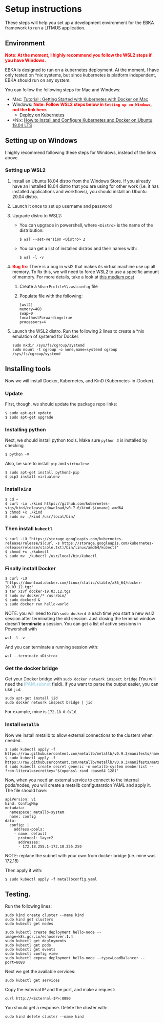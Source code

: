 # Setup instructions

These steps will help you set up a development environment for the EBKA framework to run a LITMUS application.

## Environment
<span style="color:red; font-weight:bold">Note: At the moment, I highly recommend you follow the WSL2 steps if you have Windows.</span>

EBKA is designed to run on a kubernetes deployment. At the moment, I have only tested on *nix systems, but since kubernetes is platform independent, EBKA should run on any system.

You can follow the following steps for Mac and Windows:

- Mac: [Tutorial : Getting Started with Kubernetes with Docker on Mac](https://rominirani.com/tutorial-getting-started-with-kubernetes-with-docker-on-mac-7f58467203fd#:~:text=%20Tutorial%20%3A%20Getting%20Started%20with%20Kubernetes%20with,now%20to%20expose%20our%20basic%20Nginx...%20More%20)
- Windows: <span style="font-weight:bold;color:red">Note: Follow WSL2 steps below in `Setting up on Windows`, not the link here.</span> 
    - [Deploy on Kubernetes](https://docs.docker.com/docker-for-windows/kubernetes/)
- *Nix: [How to Install and Configure Kubernetes and Docker on Ubuntu 18.04 LTS](https://www.howtoforge.com/tutorial/how-to-install-kubernetes-on-ubuntu/#:~:text=%20How%20to%20Install%20and%20Configure%20Kubernetes%20and,Nodes%20to%20the%20Kubernetes%20Cluster.%20In...%20More%20)

## Setting up on Windows
I highly recommend following these steps for Windows, instead of the links above.

### Setting up WSL2

1. Install an Ubuntu 18.04 distro from the Windows Store. If you already have an installed 18.04 distro that you are using for other work (i.e. it has installed applications and workflows), you should install an Ubuntu 20.04 distro. 
2. Launch it once to set up username and password
3. Upgrade distro to WSL2:
    - You can upgrade in powershell, where `<Distro>` is the name of the distribution:

        ```
        $ wsl --set-version <Distro> 2
        ```
    - You can get a list of installed distros and their names with:
        ```
        $ wsl -l -v
        ```

4. <strong><span style="font-weight:bold;color:red">Bug fix</span></strong>: There is a bug in wsl2 that makes its virtual machine use up all memory. To fix this, we will need to force WSL2 to use a specific amount of memory. For more details, take a look at [this medium post](https://blog.simonpeterdebbarma.com/2020-04-memory-and-wsl/)

    1. Create a `%UserProfile%\.wslconfig` file
    2. Populate file with the following:
    
        ```
        [wsl2]
        memory=4GB
        swap=0
        localhostForwarding=true
        processors=4        
        ```

5. Launch the WSL2 distro. Run the following 2 lines to create a *nix emulation of systemd for Docker:

    ```
    sudo mkdir /sys/fs/cgroup/systemd
    sudo mount -t cgroup -o none,name=systemd cgroup /sys/fs/cgroup/systemd
    ```

## Installing tools
Now we will install Docker, Kubernetes, and KinD (Kubernetes-in-Docker). 

### Update
First, though, we should update the package repo links:

```
$ sudo apt-get update
$ sudo apt-get upgrade
```

### Installing python
Next, we should install python tools. Make sure `python 3` is installed by checking

```
$ python -V
```

Also, be sure to install `pip` and `virtualenv`

```
$ sudo apt-get install python3-pip
$ pip3 install virtualenv
```

### Install `KinD`

```
$ cd ~
$ curl -Lo ./kind https://github.com/kubernetes-sigs/kind/releases/download/v0.7.0/kind-$(uname)-amd64
$ chmod +x ./kind
$ sudo mv ./kind /usr/local/bin/
```

### Then install `kubectl`

```
$ curl -LO "https://storage.googleapis.com/kubernetes-release/release/$(curl -s https://storage.googleapis.com/kubernetes-release/release/stable.txt)/bin/linux/amd64/kubectl"
$ chmod +x ./kubectl
$ sudo mv ./kubectl /usr/local/bin/kubectl
```

### Finally install Docker

```
$ curl -LO "https://download.docker.com/linux/static/stable/x86_64/docker-19.03.12.tgz"
$ tar xzvf docker-19.03.12.tgz
$ sudo mv docker/* /usr/bin/
$ sudo dockerd &
$ sudo docker run hello-world
```

NOTE: you will need to run `sudo dockerd &` each time you start a new wsl2 session after terminating the old session. Just closing the terminal window doesn't **terminate** a session. You can get a list of active sessions in Powershell with 

```
wsl -l -v
```

And you can terminate a running session with:

```
wsl --terminate <Distro>
```

### Get the docker bridge
Get your Docker bridge with `sudo docker network inspect bridge` (You will need the <span style="color:lightblue;font-weight:bold">IPAM.subnet</span> field). If you want to parse the output easier, you can use `jid`:

```
sudo apt-get install jid
sudo docker network inspect bridge | jid
```

For example, mine is `172.18.0.0/16`.

### Install `metallb`
Now we install metallb to allow external connections to the clusters when needed.

```
$ sudo kubectl apply -f https://raw.githubusercontent.com/metallb/metallb/v0.9.3/manifests/namespace.yaml
$ sudo kubectl apply -f https://raw.githubusercontent.com/metallb/metallb/v0.9.3/manifests/metallb.yaml
$ sudo kubectl create secret generic -n metallb-system memberlist --from-literal=secretkey="$(openssl rand -base64 128)"
```

Now, when you need an external service to connect to the internal pods/nodes, you will create a metallb configutaration YAML and apply it. The file should have:

```
apiVersion: v1
kind: ConfigMap
metadata:
  namespace: metallb-system
  name: config
data:
  config: |
    address-pools:
    - name: default
      protocol: layer2
      addresses:
      - 172.18.255.1-172.18.255.250
```

NOTE: replace the subnet with your own from docker bridge (i.e. mine was 172.18)

Then apply it with:

```
$ sudo kubectl apply -f metallbconfig.yaml
```

## Testing.
Run the following lines:

```
sudo kind create cluster --name kind
sudo kind get clusters
sudo kubectl get nodes

sudo kubectl create deployment hello-node --image=k8s.gcr.io/echoserver:1.4
sudo kubectl get deployments
sudo kubectl get pods
sudo kubectl get events
sudo kubectl config view
sudo kubectl expose deployment hello-node --type=LoadBalancer --port=8080
```

Next we get the available services:
```
sudo kubectl get services
```

Copy the external IP and the port, and make a request:

```
curl http://<External-IP>:8080
```

You should get a response. Delete the cluster with:

```
sudo kind delete cluster --name kind
```